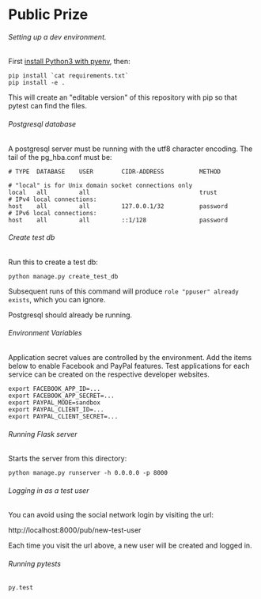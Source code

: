Public Prize
============

###### Setting up a dev environment.

First [install Python3 with pyenv](//github.com/biviosoftware/utilities/blob/master/Environment.md), then:

```
pip install `cat requirements.txt`
pip install -e .
```

This will create an "editable version" of this repository with pip so
that pytest can find the files.

###### Postgresql database

A postgresql server must be running with the utf8 character
encoding. The tail of the pg_hba.conf must be:

```
# TYPE  DATABASE    USER        CIDR-ADDRESS          METHOD

# "local" is for Unix domain socket connections only
local   all         all                               trust
# IPv4 local connections:
host    all         all         127.0.0.1/32          password
# IPv6 local connections:
host    all         all         ::1/128               password
```

###### Create test db

Run this to create a test db:

```
python manage.py create_test_db
```

Subsequent runs of this command will produce
`role "ppuser" already exists`, which you can ignore.

Postgresql should already be running.

###### Environment Variables

Application secret values are controlled by the environment. Add the
items below to enable Facebook and PayPal features. Test applications
for each service can be created on the respective developer websites.

```
export FACEBOOK_APP_ID=...
export FACEBOOK_APP_SECRET=...
export PAYPAL_MODE=sandbox
export PAYPAL_CLIENT_ID=...
export PAYPAL_CLIENT_SECRET=...
```

###### Running Flask server

Starts the server from this directory:

```
python manage.py runserver -h 0.0.0.0 -p 8000
```

###### Logging in as a test user

You can avoid using the social network login by visiting the url:

http://localhost:8000/pub/new-test-user

Each time you visit the url above, a new user will be created and
logged in.

###### Running pytests

```
py.test
```

